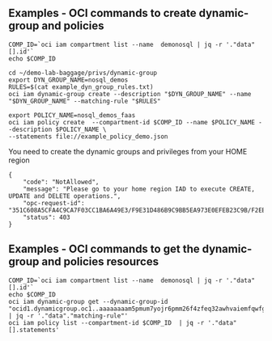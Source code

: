 ## Examples - OCI commands to create dynamic-group and policies

````
COMP_ID=`oci iam compartment list --name  demonosql | jq -r '."data"[].id'`
echo $COMP_ID

cd ~/demo-lab-baggage/privs/dynamic-group
export DYN_GROUP_NAME=nosql_demos
RULES=$(cat example_dyn_group_rules.txt)
oci iam dynamic-group create --description "$DYN_GROUP_NAME" --name "$DYN_GROUP_NAME" --matching-rule "$RULES" 

export POLICY_NAME=nosql_demos_faas
oci iam policy create  --compartment-id $COMP_ID --name $POLICY_NAME --description $POLICY_NAME \
--statements file://example_policy_demo.json 
````
You need to create the dynamic groups and privileges from your HOME region
````
{
    "code": "NotAllowed",
    "message": "Please go to your home region IAD to execute CREATE, UPDATE and DELETE operations.",
    "opc-request-id": "351C608A5CFA4C9CA7F03CC1BA6A49E3/F9E31D486B9C9BB5EA973E0EFEB23C9B/F2EB27857DD51C9AEDA24A1453792066",
    "status": 403
}
````


## Examples - OCI commands to get the dynamic-group and policies resources

````
COMP_ID=`oci iam compartment list --name  demonosql | jq -r '."data"[].id'`
echo $COMP_ID
oci iam dynamic-group get --dynamic-group-id "ocid1.dynamicgroup.oc1..aaaaaaaam5pmum7yojr6pmm26f4zfeq32awhvaiemfqwfgrxctl2y4uvvuaq"\
| jq -r '."data"."matching-rule"'
oci iam policy list --compartment-id $COMP_ID  | jq -r '."data"[].statements' 
````
